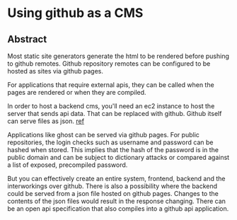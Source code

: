 # Using github as a CMS

## Abstract

Most static site generators generate the html to be rendered before pushing to github remotes.
Github repository remotes can be configured to be hosted as sites via github pages.

For applications that require external apis, they can be called when the pages are rendered or when they are compiled.

In order to host a backend cms, you'll need an ec2 instance to host the server that sends api data. 
That can be replaced with github.
Github itself can serve files as json. [ref](https://victorscholz.medium.com/hosting-a-json-api-on-github-pages-47b402f72603)

Applications like ghost can be served via github pages. For public repositories, the login checks such as username and password can be hashed when stored.
This implies that the hash of the password is in the public domain and can be subject to dictionary attacks or compared against a list of exposed, precompiled password.

But you can effectively create an entire system, frontend, backend and the interworkings over github.
There is also a possibility where the backend could be served from a json file hosted on github pages. Changes to the contents of the json files would result in the response changing.
There can be an open api specification that also compiles into a github api application.
